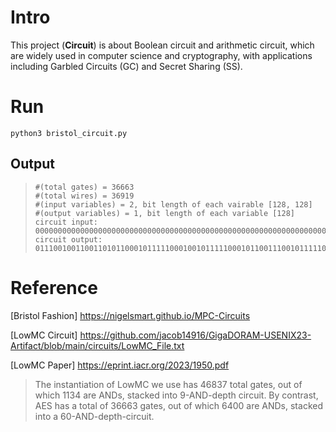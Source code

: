 # Intro
This project (**Circuit**) is about Boolean circuit and arithmetic circuit, which are widely used in computer science and cryptography, with applications including Garbled Circuits (GC) and Secret Sharing (SS).

# Run
```shell
python3 bristol_circuit.py
```
## Output
>```
> #(total gates) = 36663
> #(total wires) = 36919
> #(input variables) = 2, bit length of each vairable [128, 128]
> #(output variables) = 1, bit length of each variable [128]
> circuit input: 0000000000000000000000000000000000000000000000000000000000000000000000000000000000000000000000000000000000000000000000000000000011111111111111111111111111111111111111111111111111111111111111111111111111111111111111111111111111111111111111111111111111111111
> circuit output: 01110010011001101011000101111100010010111110001011001110010111110101000001011010101000010101011110010011001100011101101011111100
>```
# Reference

[Bristol Fashion] https://nigelsmart.github.io/MPC-Circuits

[LowMC Circuit] https://github.com/jacob14916/GigaDORAM-USENIX23-Artifact/blob/main/circuits/LowMC_File.txt

[LowMC Paper] https://eprint.iacr.org/2023/1950.pdf
>The instantiation of LowMC
we use has 46837 total gates, out of which 1134 are ANDs,
stacked into 9-AND-depth circuit. By contrast, AES has a
total of 36663 gates, out of which 6400 are ANDs, stacked
into a 60-AND-depth-circuit.
